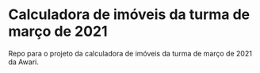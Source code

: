 # Calculadora de imóveis da turma de março de 2021

Repo para o projeto da calculadora de imóveis da turma de março de 2021 da Awari.

